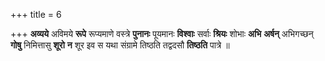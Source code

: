+++
title = 6

+++
**अव्यये** अविमये **रूपे** रूप्यमाणे वस्त्रे **पुनानः** पूयमानः **विश्वाः** सर्वाः **श्रियः** शोभाः **अभि** **अर्षन्** अभिगच्छन् **गोषु** निमित्तासु **शूरो** **न** शूर इव स यथा संग्रामे तिष्ठति तद्वदसौ **तिष्ठति** पात्रे ॥